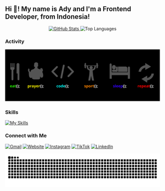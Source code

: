 <h2>Hi 👋! My name is Ady and I'm a Frontend Developer, from Indonesia!</h2>
<div align="center">
  <a href="https://github.com/AdStyn">
    <img src="https://github-readme-stats.vercel.app/api?username=AdStyn&show_icons=true&theme=vision-friendly-dark&hide_border=false" height="150" alt="GitHub Stats" />
  </a>
  <a>
    <img src="https://github-readme-stats.vercel.app/api/top-langs/?username=AdStyn&layout=compact&langs_count=3&theme=midnight-purple&hide_border=false" height="150" alt="Top Languages" />
  </a>
</div>

### Activity

![activity](gambar/activity.png)

### Skills

[![My Skills](https://skillicons.dev/icons?i=html,css,javascript,typescript,react,nextjs,nodejs,express,mysql,figma,vscode&perline=11)](https://skillicons.dev)

### Connect with Me

[![Gmail](https://img.shields.io/badge/Gmail-D14836?style=for-the-badge&logo=gmail&logoColor=white)](mailto:adstynbusiness@gmail.com) [![Website](https://img.shields.io/badge/website-000000?style=for-the-badge&logo=about-dot-me&logoColor=white)](https://portfolio2025-11hs.vercel.app) [![Instagram](https://img.shields.io/badge/instagram-E4405F?style=for-the-badge&logo=instagram&logoColor=white)](https://instagram.com/_adstyn) [![TikTok](https://img.shields.io/badge/tiktok-000000?style=for-the-badge&logo=tiktok&logoColor=white)](https://tiktok.com/@adstynbusines) [![LinkedIn](https://img.shields.io/badge/LinkedIn-blue?style=for-the-badge&logo=linkedin&logoColor=white)](https://www.linkedin.com/in/ady-setiyawan-943778327/)

<img src="https://raw.githubusercontent.com/AdStyn/AdStyn/output/snake.svg" alt="Snake animation" />

###
